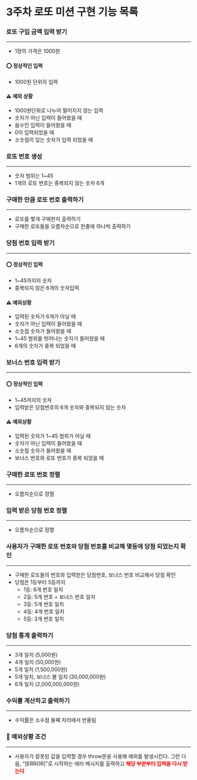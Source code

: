 # 3주차 로또 미션 구현 기능 목록

### 로또 구입 금액 입력 받기
------
- 1장의 가격은 1000원

#### ⭕ 정상적인 입력
- 1000원 단위의 입력

#### ⚠️ 예외 상황
- 1000원단위로 나누어 떨어지지 않는 입력
- 숫자가 아닌 입력이 들어왔을 때
- 음수인 입력이 들어왔을 때
- 0이 입력되었을 때
- 소숫점이 있는 숫자가 입력 되었을 때

### 로또 번호 생성
------
- 숫자 범위는 1~45
- 1개의 로또 번호는 중복되지 않는 숫자 6개

### 구매한 만큼 로또 번호 출력하기 
---
- 로또를 몇개 구매한지 출력하기
- 구매한 로또들을 오름차순으로 한줄에 하나씩 출력하기

### 당첨 번호 입력 받기
------

#### ⭕ 정상적인 입력
- 1~45까지의 숫자
- 중복되지 않은 6개의 숫자입력

#### ⚠️ 예외상황
- 입력된 숫자가 6개가 아닐 때
- 숫자가 아닌 입력이 들어왔을 때
- 소숫점 숫자가 들어왔을 때
- 1~45 범위를 벗어나는 숫자가 들어왔을 때
- 6개의 숫자가 중복 되었을 때

### 보너스 번호 입력 받기
---

#### ⭕ 정상적인 입력
- 1~45까지의 숫자
- 입력받은 당첨번호의 6개 숫자와 중복되지 않는 숫자

#### ⚠️ 예외상황
- 입력된 숫자가 1~45 범위가 아닐 때
- 숫자가 아닌 입력이 들어왔을 때
- 소숫점 숫자가 들어왔을 때
- 보너스 번호와 로또 번호가 중복 되었을 때

### 구매한 로또 번호 정렬 
---
- 오름차순으로 정렬

### 입력 받은 당첨 번호 정렬
---
- 오름차순으로 정렬

### 사용자가 구매한 로또 번호와 당첨 번호를 비교해 몇등에 당첨 되었는지 확인
------
- 구매한 로또들의 번호와 입력받은 당첨번호, 보너스 번호 비교해서 당첨 확인
- 당첨은 1등부터 5등까지
  - 1등: 6개 번호 일치
  - 2등: 5개 번호 + 보너스 번호 일치
  - 3등: 5개 번호 일치
  - 4등: 4개 번호 일치
  - 5등: 3개 번호 일치

### 당첨 통계 출력하기
------
- 3개 일치 (5,000원)
- 4개 일치 (50,000원)
- 5개 일치 (1,500,000원)
- 5개 일치, 보너스 볼 일치 (30,000,000원)
- 6개 일치 (2,000,000,000원)

### 수익률 계산하고 출력하기
------
- 수익률은 소수점 둘째 자리에서 반올림

### 🚨 예외상황 조건
---
- 사용자가 잘못된 값을 입력할 경우 throw문을 사용해 예외를 발생시킨다. 그런 다음, "[ERROR]"로 시작하는 에러 메시지를 출력하고 <span style="color:red">**해당 부분부터 입력을 다시 받는다**</span>